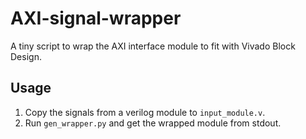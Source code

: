# AXI-signal-wrapper

A tiny script to wrap the AXI interface module to fit with Vivado Block Design.

## Usage

1. Copy the signals from a verilog module to `input_module.v`.
2. Run `gen_wrapper.py` and get the wrapped module from stdout.